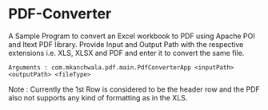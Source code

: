 # PDF-Converter 

  A Sample Program to convert an Excel workbook to PDF using Apache POI and Itext PDF library.
  Provide Input and Output Path with the respective extensions i.e. XLS, XLSX and PDF and enter it to convert the same file. 
  
  
    Arguments : com.mkanchwala.pdf.main.PdfConverterApp <inputPath> <outputPath> <fileType>
    
    
  Note : Currently the 1st Row is considered to be the header row and the PDF also not supports any kind of formatting as in the XLS.
